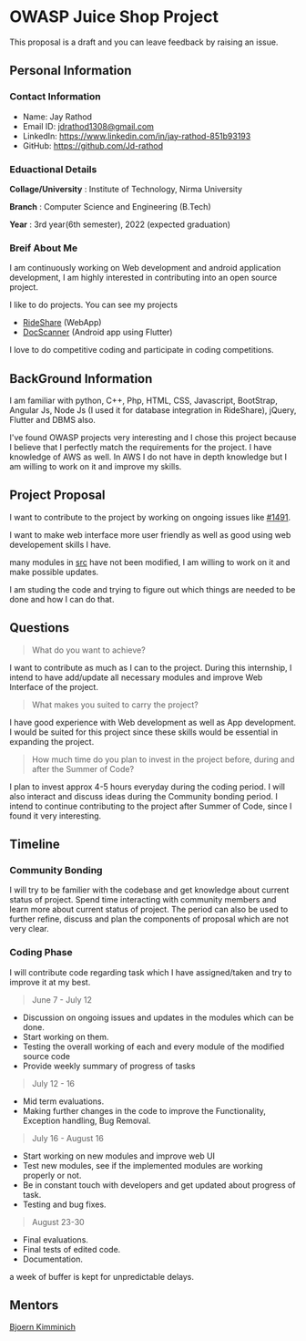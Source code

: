 # OWASP Juice Shop Project
This proposal is a draft and you can leave feedback by raising an issue.

## Personal Information

### Contact Information

  - Name: Jay Rathod
  - Email ID: jdrathod1308@gmail.com
  - LinkedIn: https://www.linkedin.com/in/jay-rathod-851b93193
  - GitHub: https://github.com/Jd-rathod

### Eduactional Details

**Collage/University** : Institute of Technology, Nirma University

**Branch** : Computer Science and Engineering (B.Tech)

**Year** : 3rd year(6th semester), 2022 (expected graduation)

### Breif About Me

I am continuously working on Web development and android application development, I am highly interested in contributing into an open source project.

I like to do projects. You can see my projects
  - [RideShare](https://github.com/Jd-rathod/RideShare-Webapp) (WebApp)
  - [DocScanner](https://github.com/Jd-rathod/DocumentScanner) (Android app using Flutter)

I love to do competitive coding and participate in coding competitions.

## BackGround Information

I am familiar with python, C++, Php, HTML, CSS, Javascript, BootStrap, Angular Js, Node Js (I used it for database integration in RideShare), jQuery, Flutter and DBMS also.

I've found OWASP projects very interesting and I chose this project because I believe that I perfectly match the requirements for the project. I have knowledge of AWS as well.
In AWS I do not have in depth knowledge but I am willing to work on it and improve my skills.

## Project Proposal

I want to contribute to the project by working on ongoing issues like [#1491](https://github.com/bkimminich/juice-shop/issues/1491).

I want to make web interface more user friendly as well as good using web developement skills I have.

many modules in [src](https://github.com/bkimminich/juice-shop/tree/master/frontend/src) have not been modified, I am willing to work on it and make possible updates.

I am studing the code and trying to figure out which things are needed to be done and how I can do that.

## Questions

> What do you want to achieve?

I want to contribute as much as I can to the project. During this internship, I intend to have add/update all necessary modules and improve Web Interface of the project.

> What makes you suited to carry the project?

I have good experience with Web development as well as App development. I would be suited for this project since these skills would be essential in expanding the project.

> How much time do you plan to invest in the project before, during and after the Summer of Code?

I plan to invest approx 4-5 hours everyday during the coding period. I will also interact and discuss ideas during the Community bonding period. I intend to continue contributing to the project after Summer of Code, since I found it very interesting.

## Timeline

### Community Bonding

I will try to be familier with the codebase and get knowledge about current status of project. Spend time interacting with community members and learn more about current status of project. The period can also be used to further refine, discuss and plan the components of proposal which are not very clear.

### Coding Phase

I will contribute code regarding task which I have assigned/taken and try to improve it at my best.

> June 7 - July 12
  - Discussion on ongoing issues and updates in the modules which can be done.
  - Start working on them.
  - Testing the overall working of each and every module of the modified source code
  - Provide weekly summary of progress of tasks
  
> July 12 - 16
  - Mid term evaluations.
  - Making further changes in the code to improve the Functionality, Exception handling, Bug Removal.
 
> July 16 - August 16
  - Start working on new modules and improve web UI
  - Test new modules, see if the implemented modules are working properly or not.
  - Be in constant touch with developers and get updated about progress of task.
  - Testing and bug fixes.
  
> August 23-30
  - Final evaluations.
  - Final tests of edited code.
  - Documentation.
  
a week of buffer is kept for unpredictable delays.

## Mentors

[Bjoern Kimminich](https://github.com/bkimminich)
